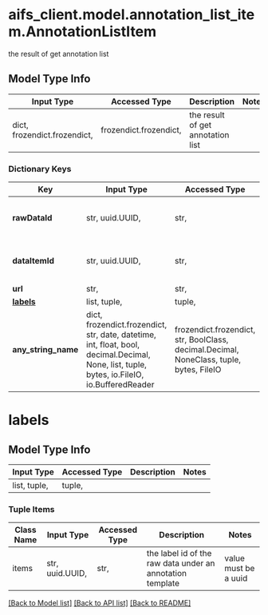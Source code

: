 # aifs_client.model.annotation_list_item.AnnotationListItem

the result of get annotation list

## Model Type Info
Input Type | Accessed Type | Description | Notes
------------ | ------------- | ------------- | -------------
dict, frozendict.frozendict,  | frozendict.frozendict,  | the result of get annotation list | 

### Dictionary Keys
Key | Input Type | Accessed Type | Description | Notes
------------ | ------------- | ------------- | ------------- | -------------
**rawDataId** | str, uuid.UUID,  | str,  | the id of the raw data | [optional] value must be a uuid
**dataItemId** | str, uuid.UUID,  | str,  | the id of the annotation data item | [optional] value must be a uuid
**url** | str,  | str,  |  | [optional] 
**[labels](#labels)** | list, tuple,  | tuple,  |  | [optional] 
**any_string_name** | dict, frozendict.frozendict, str, date, datetime, int, float, bool, decimal.Decimal, None, list, tuple, bytes, io.FileIO, io.BufferedReader | frozendict.frozendict, str, BoolClass, decimal.Decimal, NoneClass, tuple, bytes, FileIO | any string name can be used but the value must be the correct type | [optional]

# labels

## Model Type Info
Input Type | Accessed Type | Description | Notes
------------ | ------------- | ------------- | -------------
list, tuple,  | tuple,  |  | 

### Tuple Items
Class Name | Input Type | Accessed Type | Description | Notes
------------- | ------------- | ------------- | ------------- | -------------
items | str, uuid.UUID,  | str,  | the label id of the raw data under an annotation template | value must be a uuid

[[Back to Model list]](../../README.md#documentation-for-models) [[Back to API list]](../../README.md#documentation-for-api-endpoints) [[Back to README]](../../README.md)

